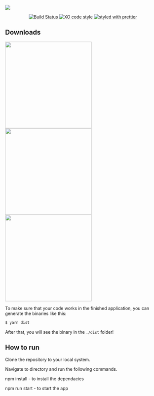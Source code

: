![](https://github.com/bukinoshita/taskr/blob/master/media/banner.png)

<p align="center">
  <a href="https://travis-ci.org/bukinoshita/taskr">
    <img src="https://travis-ci.org/bukinoshita/taskr.svg" alt="Build Status">
  </a>

  <a href="https://github.com/sindresorhus/xo">
    <img src="https://img.shields.io/badge/code_style-XO-5ed9c7.svg" alt="XO code style">
  </a>

  <a href="https://github.com/prettier/prettier">
    <img src="https://img.shields.io/badge/styled_with-prettier-ff69b4.svg" alt="styled with prettier">
  </a>
</p>

## Downloads

<a href="https://github.com/bukinoshita/taskr/releases/download/1.0.0/Taskr-1.0.0.dmg">
  <img src="https://github.com/bukinoshita/taskr/blob/master/media/macos.png" width="280">
</a>

<a href="https://taskr.now.sh">
  <img src="https://github.com/bukinoshita/taskr/blob/master/media/linux.png" width="280">
</a>

<a href="https://taskr.now.sh">
  <img src="https://github.com/bukinoshita/taskr/blob/master/media/windows.png" width="280">
</a>


To make sure that your code works in the finished application, you can generate
the binaries like this:

```bash
$ yarn dist
```

After that, you will see the binary in the `./dist` folder!

## How to run

Clone the repository to your local system.

  Navigate to directory and run the following commands.

  npm install - to install the dependacies

  npm run start - to start the app




